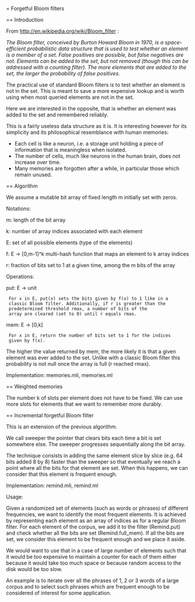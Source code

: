 = Forgetful Bloom filters

== Introduction

From http://en.wikipedia.org/wiki/Bloom_filter :

*The Bloom filter, conceived by Burton Howard Bloom in 1970, is a
space-efficient probabilistic data structure that is used to test
whether an element is a member of a set. False positives are possible,
but false negatives are not. Elements can be added to the set, but not
removed (though this can be addressed with a counting filter). The
more elements that are added to the set, the larger the probability of
false positives.*

The practical use of standard Bloom filters is to test whether an
element is not in the set. This is meant to save a more expensive
lookup and is worth using when most queried elements are not in the
set.

Here we are interested in the opposite, that is whether an element was
added to the set and remembered reliably.

This is a fairly useless data structure as it is.
It is interesting however for its simplicity and its philosophical
resemblance with human memories:

* Each cell is like a neuron, i.e. a storage unit holding a piece of
  information that is meaningless when isolated.
* The number of cells, much like neurons in the human brain, does not
  increase over time.
* Many memories are forgotten after a while, in particular those which
  remain unused.


== Algorithm

We assume a mutable bit array of fixed length m initially set with zeros.

Notations:

m: length of the bit array

k: number of array indices associated with each element

E: set of all possible elements (type of the elements)

f: E -> [0,m-1]^k
   multi-hash function that maps an element to k array indices

r: fraction of bits set to 1 at a given time, among the m bits of the array

Operations:

put: E -> unit

     For x in E, put(x) sets the bits given by f(x) to 1 like in a
     classic Bloom filter. Additionally, if r is greater than the
     predetermined threshold rmax, a number of bits of the
     array are cleared (set to 0) until r equals rmax.

mem: E -> [0,k]

     For x in E, return the number of bits set to 1 for the indices
     given by f(x).

The higher the value returned by mem, the more likely it is that a
given element was ever added to the set. Unlike with a classic Bloom
filter this probability is not null once the array is full (r reached
rmax).

Implementation: memories.mli, memories.ml

== Weighted memories

The number k of slots per element does not have to be fixed. We can
use more slots for elements that we want to remember more durably.


== Incremental forgetful Bloom filter

This is an extension of the previous algorithm.

We call sweeper the pointer that clears bits each time a bit is set somewhere
else. The sweeper progresses sequentially along the bit array.

The technique consists in adding the same element slice by slice
(e.g. 64 bits added 8 by 8) faster than the sweeper so that
eventually we reach a point where all the bits for that element are
set. When this happens, we can consider that this element is frequent
enough.

Implementation: remind.mli, remind.ml

Usage:

Given a randomized set of elements (such as words or phrases) of
different frequencies, we want to identify the most frequent
elements. It is achieved by representing each element as an array of
indices as for a regular Bloom filter. For each element of the corpus,
we add it to the filter (Remind.put) and check whether all the bits
are set (Remind.full_mem). If all the bits are set, we consider this
element to be frequent enough and we place it aside.

We would want to use that in a case of large number of elements such that
it would be too expensive to maintain a counter for each of them
either because it would take too much space or because random access
to the disk would be too slow.

An example is to iterate over all the phrases of 1, 2 or 3 words of a
large corpus and to select such phrases which are frequent enough to
be considered of interest for some application.


